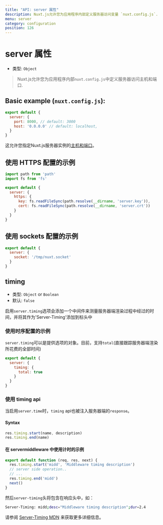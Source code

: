```yaml
---
title: "API: server 属性"
description: Nuxt.js允许您为应用程序内部定义服务器访问变量 `nuxt.config.js`.
menu: server
category: configuration
position: 126
---
```


# server 属性

- 类型: `Object`

> Nuxt.js允许您为应用程序内部`nuxt.config.js`中定义服务器访问主机和端口.

## Basic example (`nuxt.config.js`):

```js
export default {
  server: {
    port: 8000, // default: 3000
    host: '0.0.0.0' // default: localhost,
  }
}
```

这允许您指定Nuxt.js服务器实例的[主机和端口](/faq/host-port)。

## 使用 HTTPS 配置的示例

```js
import path from 'path'
import fs from 'fs'

export default {
  server: {
    https: {
      key: fs.readFileSync(path.resolve(__dirname, 'server.key')),
      cert: fs.readFileSync(path.resolve(__dirname, 'server.crt'))
    }
  }
}
```

## 使用 sockets 配置的示例

```js
export default {
  server: {
    socket: '/tmp/nuxt.socket'
  }
}
```

## timing

- 类型: `Object` or `Boolean`
- 默认: `false`

启用`server.timing`选项会添加一个中间件来测量服务器端渲染过程中经过的时间，并将其作为'Server-Timing'添加到标头中

### 使用时序配置的示例

`server.timing`可以是提供选项的对象。目前，支持`total`(直接跟踪服务器端渲染所花费的全部时间)

```js
export default {
  server: {
    timing: {
      total: true
    }
  }
}
```

### 使用 timing api

当启用`server.time`时，`timing` api也被注入服务器端的`response`。

#### Syntax

```js
res.timing.start(name, description)
res.timing.end(name)
```

#### 在 servermiddleware 中使用计时的示例

```js
export default function (req, res, next) {
  res.timing.start('midd', 'Middleware timing description')
  // server side operation..
  // ...
  res.timing.end('midd')
  next()
}
```

然后`server-timing`头将包含在响应头中，如：

```bash
Server-Timing: midd;desc="Middleware timing description";dur=2.4
```

请参阅 [Server-Timing MDN](https://developer.mozilla.org/en-US/docs/Web/HTTP/Headers/Server-Timing) 来获取更多详细信息。
